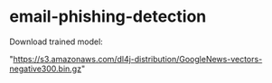# email-phishing-detection
Download trained model:

"https://s3.amazonaws.com/dl4j-distribution/GoogleNews-vectors-negative300.bin.gz"

